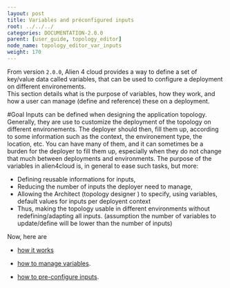 ```yaml
---
layout: post
title: Variables and préconfigured inputs
root: ../../../
categories: DOCUMENTATION-2.0.0
parent: [user_guide, topology_editor]
node_name: topology_editor_var_inputs
weight: 170
---
```


From version `2.0.0`, Alien 4 cloud provides a way to define a set of key/value data called variables, that can be used to configure a deployment on different environements.  
This section details what is the purpose of variables, how they work, and how a user can manage (define and reference) these on a deployment.

#Goal
Inputs can be defined when designing the application topology. Generally, they are use to customize the deployment of the topology on different environements. The deployer should then, fill them up, according to some information such as the context, the environement type, the location, etc. You can have many of them, and it can sometimes be a burden for the deployer to fill them up, especially when they do not change that much between deployments and environments.
The purpose of the variables in alien4cloud is, in general to ease such tasks, but more:

- Defining reusable informations for inputs,
- Reducing the number of inputs the deployer need to manage,
- Allowing the Architect (topology designer ) to specify, using variables, default values for inputs per deployent context
- Thus, making the topology usable in different environments without redefining/adapting all inputs. (assumption the number of variables to update/define will be lower than the number of inputs)

Now, here are

- [how it works](#/documentation/2.0.0/user_guide/inputs_vars/topology_editor_var_inputs_concept.html)

- [how to manage variables](#/documentation/2.0.0/user_guide/inputs_vars/topology_editor_manage_vars.html).

- [how to pre-configure inputs](#/documentation/2.0.0/user_guide/inputs_vars/topology_editor_preconf_inputs.html).

